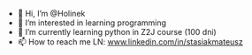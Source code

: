 - 👋 Hi, I’m @Holinek
- 👀 I’m interested in learning programming
- 🌱 I’m currently learning python in Z2J course (100 dni)
- 📫 How to reach me LN: www.linkedin.com/in/stasiakmateusz

<!---
Holinek/Holinek is a ✨ special ✨ repository because its `README.md` (this file) appears on your GitHub profile.
You can click the Preview link to take a look at your changes.
--->
